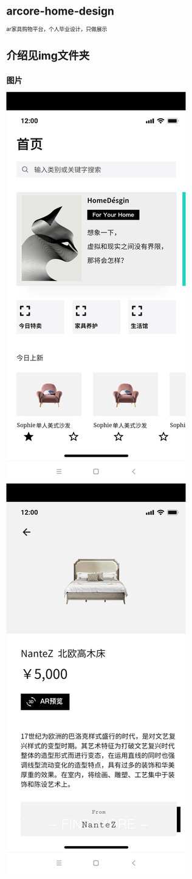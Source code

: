# arcore-home-design
ar家具购物平台，个人毕业设计，只做展示
# 介绍见img文件夹
## 图片
![首页](https://github.com/LIJIANcoder97/arcore-home-design/blob/master/imge/z.png)
![](https://github.com/LIJIANcoder97/arcore-home-design/blob/master/imge/s.png)

